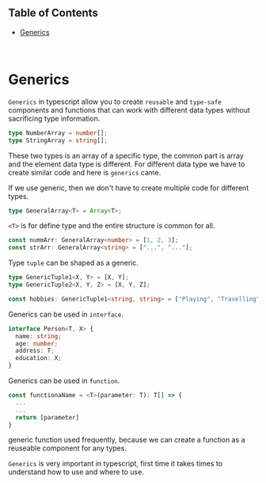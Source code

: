## Table of Contents

- [Generics](#generics)

<br>

# Generics

`Generics` in typescript allow you to create `reusable` and `type-safe` components and functions that can work with different data types without sacrificing type information.

```ts
type NumberArray = number[];
type StringArray = string[];
```

These two types is an array of a specific type, the common part is array and the element data type is different. For different data type we have to create similar code and here is `generics` came.

If we use generic, then we don't have to create multiple code for different types.

```ts
type GeneralArray<T> = Array<T>;
```

`<T>` is for define type and the entire structure is common for all.

```ts
const nummArr: GeneralArray<number> = [1, 2, 3];
const strArr: GeneralArray<string> = ["...", "..."];
```

Type `tuple` can be shaped as a generic.

```ts
type GenericTuple1<X, Y> = [X, Y];
type GenericTuple2<X, Y, Z> = [X, Y, Z];

const hobbies: GenericTuple1<string, string> = ["Playing", "Travelling"];
```

Generics can be used in `interface`.

```ts
interface Person<T, X> {
  name: string;
  age: number;
  address: T;
  education: X;
}
```

Generics can be used in `function`.

```ts
const functionaName = <T>(parameter: T): T[] => {
  ...
  ...
  return [parameter]
}
```

generic function used frequently, because we can create a function as a reuseable component for any types.

`Generics` is very important in typescript, first time it takes times to understand how to use and where to use.
